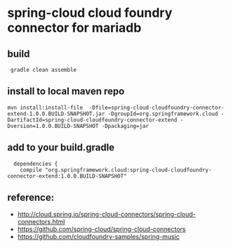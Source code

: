 # spring-cloud cloud foundry connector for mariadb

## build

```
 gradle clean assemble
```

## install to local maven repo
```
mvn install:install-file  -Dfile=spring-cloud-cloudfoundry-connector-extend-1.0.0.BUILD-SNAPSHOT.jar -DgroupId=org.springframework.cloud -DartifactId=spring-cloud-cloudfoundry-connector-extend -Dversion=1.0.0.BUILD-SNAPSHOT -Dpackaging=jar
```

## add to your build.gradle
```
  dependencies {
    compile "org.springframework.cloud:spring-cloud-cloudfoundry-connector-extend:1.0.0.BUILD-SNAPSHOT"
```

## reference:
* http://cloud.spring.io/spring-cloud-connectors/spring-cloud-connectors.html
* https://github.com/spring-cloud/spring-cloud-connectors
* https://github.com/cloudfoundry-samples/spring-music
